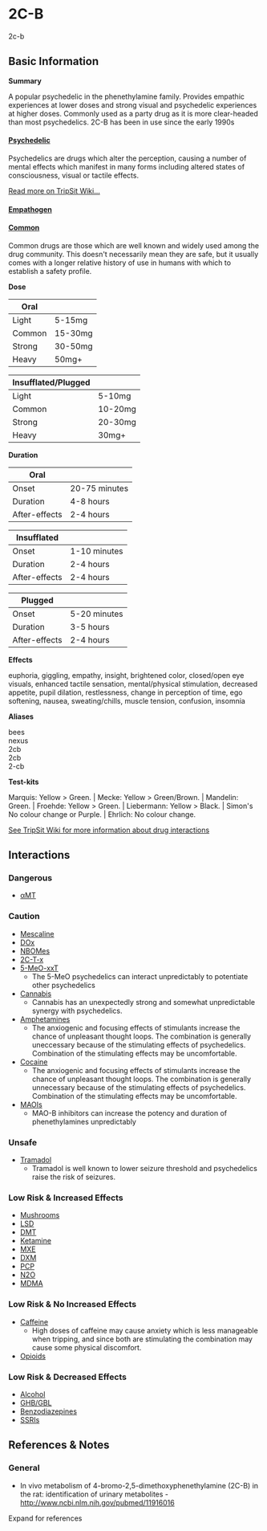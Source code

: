 # 2C-B

2c-b

## Basic Information

**Summary**

A popular psychedelic in the phenethylamine family. Provides empathic experiences at lower doses and strong visual and psychedelic experiences at higher doses. Commonly used as a party drug as it is more clear-headed than most psychedelics. 2C-B has been in use since the early 1990s

#### [Psychedelic](/category/psychedelic)

Psychedelics are drugs which alter the perception, causing a number of mental effects which manifest in many forms including altered states of consciousness, visual or tactile effects.

[Read more on TripSit Wiki...](#{category.wiki})

#### [Empathogen](/category/empathogen)

#### [Common](/category/common)

Common drugs are those which are well known and widely used among the drug community. This doesn't necessarily mean they are safe, but it usually comes with a longer relative history of use in humans with which to establish a safety profile.

**Dose**

| Oral   |         |
| ------ | ------- |
| Light  | 5-15mg  |
| Common | 15-30mg |
| Strong | 30-50mg |
| Heavy  | 50mg+   |

| Insufflated/Plugged |         |
| ------------------- | ------- |
| Light               | 5-10mg  |
| Common              | 10-20mg |
| Strong              | 20-30mg |
| Heavy               | 30mg+   |

**Duration**

| Oral          |               |
| ------------- | ------------- |
| Onset         | 20-75 minutes |
| Duration      | 4-8 hours     |
| After-effects | 2-4 hours     |

| Insufflated   |              |
| ------------- | ------------ |
| Onset         | 1-10 minutes |
| Duration      | 2-4 hours    |
| After-effects | 2-4 hours    |

| Plugged       |              |
| ------------- | ------------ |
| Onset         | 5-20 minutes |
| Duration      | 3-5 hours    |
| After-effects | 2-4 hours    |

**Effects**

euphoria, giggling, empathy, insight, brightened color, closed/open eye visuals, enhanced tactile sensation, mental/physical stimulation, decreased appetite, pupil dilation, restlessness, change in perception of time, ego softening, nausea, sweating/chills, muscle tension, confusion, insomnia

**Aliases**

bees  
nexus  
2cb  
2cb  
2-cb  

**Test-kits**

Marquis: Yellow > Green. | Mecke: Yellow > Green/Brown. | Mandelin: Green. | Froehde: Yellow > Green. | Liebermann: Yellow > Black. | Simon's No colour change or Purple. | Ehrlich: No colour change.

[See TripSit Wiki for more information about drug interactions](http://combo.tripsit.me/)

## Interactions

### Dangerous

* [αMT](/amt)

### Caution

* [Mescaline](/mescaline)
* [DOx](https://wiki.tripsit.me/wiki/DOx)
* [NBOMes](https://wiki.tripsit.me/wiki/NBOMes)
* [2C-T-x](https://wiki.tripsit.me/wiki/2C-X)
* [5-MeO-xxT](https://wiki.tripsit.me/wiki/5-MeO-DMT)  
   * The 5-MeO psychedelics can interact unpredictably to potentiate other psychedelics
* [Cannabis](/cannabis)  
   * Cannabis has an unexpectedly strong and somewhat unpredictable synergy with psychedelics.
* [Amphetamines](https://wiki.tripsit.me/wiki/Amphetamine)  
   * The anxiogenic and focusing effects of stimulants increase the chance of unpleasant thought loops. The combination is generally uneccessary because of the stimulating effects of psychedelics. Combination of the stimulating effects may be uncomfortable.
* [Cocaine](/cocaine)  
   * The anxiogenic and focusing effects of stimulants increase the chance of unpleasant thought loops. The combination is generally unnecessary because of the stimulating effects of psychedelics. Combination of the stimulating effects may be uncomfortable.
* [MAOIs](https://wiki.tripsit.me/wiki/Antidepressants#MAOIs)  
   * MAO-B inhibitors can increase the potency and duration of phenethylamines unpredictably

### Unsafe

* [Tramadol](/tramadol)  
   * Tramadol is well known to lower seizure threshold and psychedelics raise the risk of seizures.

### Low Risk & Increased Effects

* [Mushrooms](/mushrooms)
* [LSD](/lsd)
* [DMT](/dmt)
* [Ketamine](/ketamine)
* [MXE](/mxe)
* [DXM](/dxm)
* [PCP](/pcp)
* [N2O](/nitrous)
* [MDMA](/mdma)

### Low Risk & No Increased Effects

* [Caffeine](/caffeine)  
   * High doses of caffeine may cause anxiety which is less manageable when tripping, and since both are stimulating the combination may cause some physical discomfort.
* [Opioids](https://wiki.tripsit.me/wiki/Opioids)

### Low Risk & Decreased Effects

* [Alcohol](/alcohol)
* [GHB/GBL](https://wiki.tripsit.me/wiki/GHB)
* [Benzodiazepines](https://wiki.tripsit.me/wiki/Benzodiazepines)
* [SSRIs](https://wiki.tripsit.me/wiki/Antidepressants#SSRIs)

## References & Notes

### General

* In vivo metabolism of 4-bromo-2,5-dimethoxyphenethylamine (2C-B) in the rat: identification of urinary metabolites - <http://www.ncbi.nlm.nih.gov/pubmed/11916016>

Expand for references